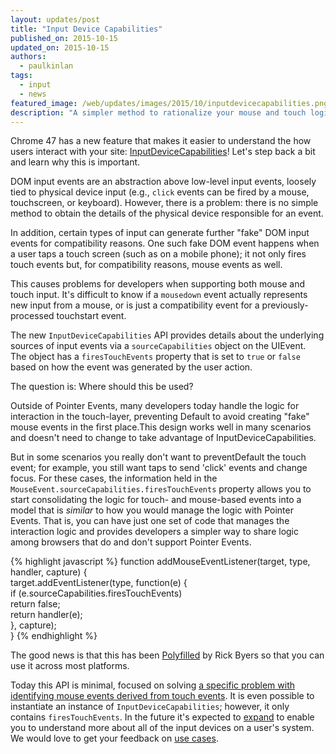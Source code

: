 ```yaml
---
layout: updates/post
title: "Input Device Capabilities"
published_on: 2015-10-15
updated_on: 2015-10-15
authors:
  - paulkinlan
tags:
  - input
  - news
featured_image: /web/updates/images/2015/10/inputdevicecapabilities.png
description: "A simpler method to rationalize your mouse and touch logic for when there is no PointerEvents"
---
```


Chrome 47 has a new feature that makes it easier to understand the how users 
interact with your site: 
[InputDeviceCapabilities](https://rbyers.github.io/InputDevice/)! Let's step 
back a bit and learn why this is important.
 
DOM input events are an abstraction above low-level input events, loosely tied 
to physical device input (e.g., `click` events can be fired by a mouse, 
touchscreen, or keyboard). However, there is a problem: there is no simple method 
to obtain the details of the physical device responsible for an event.
 
In addition, certain types of input can generate further "fake" DOM input 
events for compatibility reasons. One such fake DOM event happens when a 
user taps a touch screen (such as on a mobile phone); it not only fires touch 
events but, for compatibility reasons, mouse events as well.
 
This causes problems for developers when supporting both mouse and touch input. It's 
difficult to know if a `mousedown` event actually represents new input from a mouse, or 
is just a compatibility event for a previously-processed touchstart event.
 
The new `InputDeviceCapabilities` API provides details about the underlying 
sources of input events via a `sourceCapabilities` object on the UIEvent.  
The object has a `firesTouchEvents` property that is set to `true` or `false` based on how 
the event was generated by the user action.   
 
The question is: Where should this be used?
 
Outside of Pointer Events, many developers today handle the 
logic for interaction in the touch-layer, preventing Default to avoid 
creating "fake" mouse events in the first place.This design works well in many 
scenarios and doesn't need to change to take advantage of 
InputDeviceCapabilities.
 
But in some scenarios you really don't want to preventDefault the touch event; 
for example, you still want taps to send 'click' events and change focus.  For 
these cases, the information held in the 
`MouseEvent.sourceCapabilities.firesTouchEvents` property allows you to start 
consolidating the logic for touch- and mouse-based events into a model that is 
_similar_ to how you would manage the logic with Pointer Events. That is, you can 
have just one set of code that manages the interaction logic and provides developers 
a simpler way to share logic among browsers that do and don't support Pointer Events.
 
{% highlight javascript %}
function addMouseEventListener(target, type, handler, capture) {  
  target.addEventListener(type, function(e) {  
    if (e.sourceCapabilities.firesTouchEvents)  
      return false;  
    return handler(e);  
  }, capture);  
}
{% endhighlight %}
 
The good news is that this has been 
[Polyfilled](https://github.com/RByers/InputDevice/blob/gh-pages/inputdevicecapabilities-polyfill.js) 
by Rick Byers so that you can use it across most platforms.
 
Today this API is minimal, focused on solving [a specific problem with 
identifying mouse events derived from touch 
events](https://docs.google.com/document/d/1-ZUtS3knhJP4RbWC74fUZbNp6cbytG6Wen7hewdCtdo/edit#heading=h.4my5f1pokrld). 
 It is even possible to instantiate an instance of `InputDeviceCapabilities`; 
however, it only contains `firesTouchEvents`. In the future it's expected to 
[expand](http://discourse.wicg.io/t/additional-use-cases-for-inputdevicecapabilities/1138) 
to enable you to understand more about all of the input devices on a user's 
system. We would love to get your feedback on 
[use cases](http://discourse.wicg.io/t/inputdevice-api-for-identifying-mouse-events-derived-from-touch/972).

